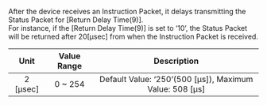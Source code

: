 After the device receives an Instruction Packet, it delays transmitting the Status Packet for [Return Delay Time(9)].  
For instance, if the [Return Delay Time(9)] is set to ‘10’, the Status Packet will be returned after 20[μsec] from when the Instruction Packet is received.

|   Unit   | Value Range |                       Description                       |
|:--------:|:-----------:|:-------------------------------------------------------:|
| 2 [μsec] |   0 ~ 254   | Default Value: ‘250’(500 [μs]), Maximum Value: 508 [μs] |
